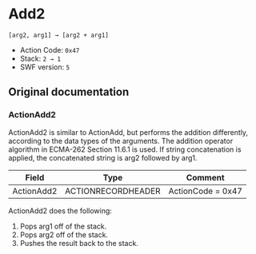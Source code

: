 # Add2

```
[arg2, arg1] → [arg2 + arg1]
```

- Action Code: `0x47`
- Stack: `2 → 1`
- SWF version: `5`

## Original documentation

### ActionAdd2

ActionAdd2 is similar to ActionAdd, but performs the addition differently, according to the data types of the
arguments. The addition operator algorithm in ECMA-262 Section 11.6.1 is used. If string concatenation is
applied, the concatenated string is arg2 followed by arg1.

| Field             | Type               | Comment                        |
|-------------------|--------------------|--------------------------------|
| ActionAdd2        | ACTIONRECORDHEADER | ActionCode = 0x47              |

ActionAdd2 does the following:
1. Pops arg1 off of the stack.
2. Pops arg2 off of the stack.
3. Pushes the result back to the stack.

